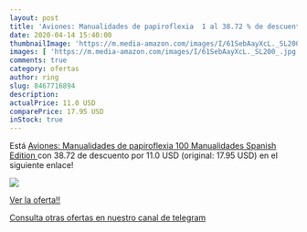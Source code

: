 ```yaml
---
layout: post
title: 'Aviones: Manualidades de papiroflexia  1 al 38.72 % de descuento'
date: 2020-04-14 15:40:00
thumbnailImage: 'https://m.media-amazon.com/images/I/61SebAayXcL._SL200_.jpg'
images: [ 'https://m.media-amazon.com/images/I/61SebAayXcL._SL200_.jpg' ]
comments: true
category: ofertas
author: ring
slug: 8467716894
description:
actualPrice: 11.0 USD
comparePrice: 17.95 USD
inStock: true
---
```


Está [Aviones: Manualidades de papiroflexia  100 Manualidades   Spanish Edition ](https://www.amazon.com/dp/8467716894/?tag=redken08-20) con 38.72 de descuento por 11.0 USD (original: 17.95 USD) en el siguiente enlace!

[![](https://m.media-amazon.com/images/I/61SebAayXcL._SL200_.jpg)](https://www.amazon.com/dp/8467716894/?tag=redken08-20)

[Ver la oferta!!](https://www.amazon.com/dp/8467716894/?tag=redken08-20)

[Consulta otras ofertas en nuestro canal de telegram](https://t.me/s/ofertas25)
